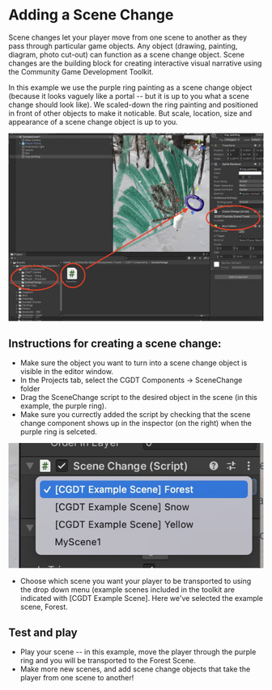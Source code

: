 # Adding a Scene Change

Scene changes let your player move from one scene to another as they pass through particular game objects. Any object (drawing, painting, diagram, photo cut-out) can function as a scene change object. Scene changes are the building block for creating interactive visual narrative using the Community Game Development Toolkit.

In this example we use the purple ring painting as a scene change object (because it looks vaguely like a portal -- but it is up to you what a scene change should look like). We scaled-down the ring painting and positioned in front of other objects to make it noticable. But scale, location, size and appearance of a scene change object is up to you.

![Add a new scene change](images/SceneChange1.jpeg)
 
## Instructions for creating a scene change:

* Make sure the object you want to turn into a scene change object is visible in the editor window.
* In the Projects tab, select the CGDT Components -> SceneChange folder
* Drag the SceneChange script to the desired object in the scene (in this example, the purple ring).
* Make sure you currectly added the script by checking that the scene change component shows up in the inspector (on the right) when the purple ring is selceted.


![Choose a new scene](images/SceneChange2.jpeg)

* Choose which scene you want your player to be transported to using the drop down menu (example scenes included in the toolkit are indicated with [CGDT Example Scene]. Here we've selected the example scene, Forest.

## Test and play

* Play your scene -- in this example, move the player through the purple ring and you will be transported to the Forest Scene.
* Make more new scenes, and add scene change objects that take the player from one scene to another!
